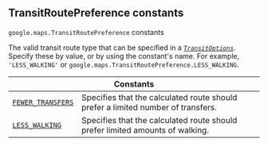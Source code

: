 
<devsite-heading text=" TransitRoutePreference constants" for="TransitRoutePreference" level="h2" link="" toc="" back-to-top=""><h2 id="TransitRoutePreference" is-upgraded="">TransitRoutePreference constants </h2></devsite-heading>
<p>
<code translate="no" dir="ltr"><span itemprop="path">google.maps</span>.<span itemprop="name">TransitRoutePreference</span></code>
constants
</p>
<p>The valid transit route type that can be specified in a <i><code translate="no" dir="ltr"><a href="TransitOptions.md">TransitOptions</a></code></i>. Specify these by value, or by using the constant's name. For example, <code translate="no" dir="ltr">'LESS_WALKING'</code> or <code translate="no" dir="ltr">google.maps.TransitRoutePreference.LESS_WALKING</code>.</p>
<div class="devsite-table-wrapper"><table class="constants responsive" summary="TransitRoutePreference constants">
<thead>
<tr><th colspan="2">Constants</th>
</tr></thead>
<tbody>
<tr id="TransitRoutePreference.FEWER_TRANSFERS">
<td itemprop="property"><code translate="no" dir="ltr"><a class="secret-link" href="#TransitRoutePreference.FEWER_TRANSFERS"><span>FEWER_TRANSFERS</span></a></code></td>
<td>Specifies that the calculated route should prefer a limited number of transfers.</td>
</tr>
<tr id="TransitRoutePreference.LESS_WALKING">
<td itemprop="property"><code translate="no" dir="ltr"><a class="secret-link" href="#TransitRoutePreference.LESS_WALKING"><span>LESS_WALKING</span></a></code></td>
<td>Specifies that the calculated route should prefer limited amounts of walking.</td>
</tr>
</tbody>
</table></div>
<script src="replace_links.js"></script>
